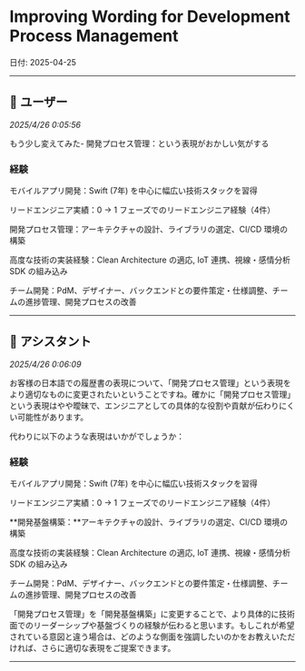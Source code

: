 # Improving Wording for Development Process Management

日付: 2025-04-25

---

## 👤 ユーザー
*2025/4/26 0:05:56*

もう少し変えてみた- 開発プロセス管理：という表現がおかしい気がする

### 経験

モバイルアプリ開発：Swift (7年) を中心に幅広い技術スタックを習得

リードエンジニア実績：0 → 1 フェーズでのリードエンジニア経験（4件）

開発プロセス管理：アーキテクチャの設計、ライブラリの選定、CI/CD 環境の構築

高度な技術の実装経験：Clean Architecture の適応, IoT 連携、視線・感情分析 SDK の組み込み

チーム開発：PdM、デザイナー、バックエンドとの要件策定・仕様調整、チームの進捗管理、開発プロセスの改善

---

## 🤖 アシスタント
*2025/4/26 0:06:09*

お客様の日本語での履歴書の表現について、「開発プロセス管理」という表現をより適切なものに変更されたいということですね。確かに「開発プロセス管理」という表現はやや曖昧で、エンジニアとしての具体的な役割や貢献が伝わりにくい可能性があります。

代わりに以下のような表現はいかがでしょうか：

### 経験

モバイルアプリ開発：Swift (7年) を中心に幅広い技術スタックを習得

リードエンジニア実績：0 → 1 フェーズでのリードエンジニア経験（4件）

\*\*開発基盤構築：\*\*アーキテクチャの設計、ライブラリの選定、CI/CD 環境の構築

高度な技術の実装経験：Clean Architecture の適応, IoT 連携、視線・感情分析 SDK の組み込み

チーム開発：PdM、デザイナー、バックエンドとの要件策定・仕様調整、チームの進捗管理、開発プロセスの改善

「開発プロセス管理」を「開発基盤構築」に変更することで、より具体的に技術面でのリーダーシップや基盤づくりの経験が伝わると思います。もしこれが希望されている意図と違う場合は、どのような側面を強調したいのかをお教えいただければ、さらに適切な表現をご提案できます。

---
